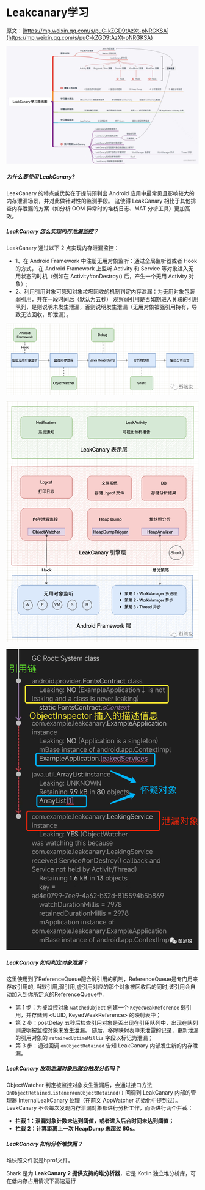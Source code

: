 # Leakcanary学习
原文：[https://mp.weixin.qq.com/s/puC-kZGD9tAzXt-pNRGKSA](https://mp.weixin.qq.com/s/puC-kZGD9tAzXt-pNRGKSA)

![image](images/image1.jpeg)

##### 为什么要使用 LeakCanary?
LeakCanary 的特点或优势在于提前预判出 Android 应用中最常见且影响较大的内存泄漏场景，并对此做针对性的监测手段。
这使得 LeakCanary 相比于其他排查内存泄漏的方案（如分析 OOM 异常时的堆栈日志、MAT 分析工具）更加高效。

##### LeakCanary 怎么实现内存泄漏监控？
LeakCanary 通过以下 2 点实现内存泄漏监控：

* 1、在 Android Framework 中注册无用对象监听：通过全局监听器或者 Hook 的方式，
在 Android Framework 上监听 Activity 和 Service 等对象进入无用状态的时机（例如在 Activity#onDestroy() 后，产生一个无用 Activity 对象）;
* 2、利用引用对象可感知对象垃圾回收的机制判定内存泄漏：为无用对象包装弱引用，并在一段时间后（默认为五秒）
观察弱引用是否如期进入关联的引用队列，是则说明未发生泄漏，否则说明发生泄漏（无用对象被强引用持有，导致无法回收，即泄漏）。

![image](images/image2.png)

![image](images/image3.png)

![image](images/image4.png)

##### LeakCanary 如何判定对象泄漏？
这里使用到了ReferenceQueue配合弱引用的机制，ReferenceQueue是专门用来存放引用的, 
当软引用,弱引用,虚引用对应的那个对象被回收后的同时,该引用会自动加入到你所定义的ReferenceQueue中.

* 第 1 步：为被监控对象 `watchedObject` 创建一个 `KeyedWeakReference` 弱引用，并存储到 <UUID, KeyedWeakReference> 的映射表中；
* 第 2 步：postDelay 五秒后检查引用对象是否出现在引用队列中，出现在队列则说明被监控对象未发生泄漏。
随后，移除映射表中未泄露的记录，更新泄漏的引用对象的 `retainedUptimeMillis` 字段以标记为泄漏；
* 第 3 步：通过回调 `onObjectRetained` 告知 LeakCanary 内部发生新的内存泄漏。



##### LeakCanary 发现泄漏对象后就会触发分析吗？
ObjectWatcher 判定被监控对象发生泄漏后，会通过接口方法 `OnObjectRetainedListener#onObjectRetained()` 回调到 LeakCanary 内部的管理器 InternalLeakCanary 处理（在前文 AppWatcher 初始化中提到过）。LeakCanary 不会每次发现内存泄漏对象都进行分析工作，而会进行两个拦截：

* **拦截 1：泄漏对象计数未达到阈值，或者进入后台时间未达到阈值；**
* **拦截 2：计算距离上一次 HeapDump 未超过 60s。**

##### LeakCanary 如何分析堆快照？
堆快照文件就是hprof文件。

Shark 是为 **LeakCanary 2 提供支持的堆分析器**，它是 Kotlin 独立堆分析库，可在低内存占用情况下高速运行

